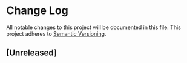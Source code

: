 # Change Log

All notable changes to this project will be documented in this file.
This project adheres to [Semantic Versioning](http://semver.org/).

## [Unreleased]

